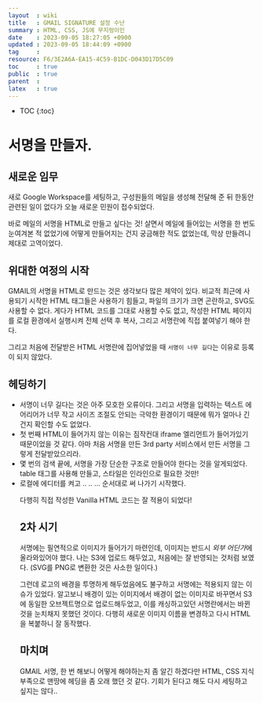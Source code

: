 ```yaml
---
layout  : wiki
title   : GMAIL SIGNATURE 설정 수난 
summary : HTML, CSS, JS에 무지렁이인 
date    : 2023-09-05 18:27:05 +0900
updated : 2023-09-05 18:44:09 +0900
tag     : 
resource: F6/3E2A6A-EA15-4C59-B1DC-D043D17D5C09
toc     : true
public  : true
parent  : 
latex   : true 
---
```

* TOC
{:toc}

# 서명을 만들자.

## 새로운 임무
새로 Google Workspace를 세팅하고, 구성원들의 메일을 생성해 전달해 준 뒤 한동안 관련된 일이 없다가 오늘 새로운 민원이 접수되었다.

바로 메일의 서명을 HTML로 만들고 싶다는 것! 살면서 메일에 들어있는 서명을 한 번도 눈여겨본 적 없었기에 어떻게 만들어지는 건지 궁금해한 적도 없었는데, 막상 만들려니 제대로 고역이었다.

## 위대한 여정의 시작 
GMAIL의 서명을 HTML로 만드는 것은 생각보다 많은 제약이 있다. 비교적 최근에 사용되기 시작한 HTML 태그들은 사용하기 힘들고, 파일의 크기가 크면 곤란하고, SVG도 사용할 수 없다. 게다가 HTML 코드를 그대로 사용할 수도 없고, 작성한 HTML 페이지를 로컬 환경에서 실행시켜 전체 선택 후 복사, 그리고 서명란에 직접 붙여넣기 해야 한다.

그리고 처음에 전달받은 HTML 서명란에 집어넣었을 때 `서명이 너무 길다`는 이유로 등록이 되지 않았다.


## 헤딩하기
- 서명이 너무 길다는 것은 아주 모호한 오류이다. 그리고 서명을 입력하는 텍스트 에어리어가 너무 작고 사이즈 조절도 안되는 극악한 환경이기 때문에 뭐가 얼마나 긴건지 확인할 수도 없었다.
- 첫 번째 HTML이 들어가지 않는 이유는 짐작컨대 iframe 엘리먼트가 들어가있기 때문이었을 것 같다. 아마 처음 서명을 만든 3rd party 서비스에서 만든 서명을 그렇게 전달받았으리라.
- 몇 번의 검색 끝에, 서명을 가장 단순한 구조로 만들어야 한다는 것을 알게되었다. table 태그를 사용해 만들고, 스타일은 인라인으로 필요한 것만!
- 로컬에 에디터를 켜고 <html>.. <body>.. <table>... 순서대로 써 나가기 시작했다.

다행히 직접 작성한 Vanilla HTML 코드는 잘 적용이 되었다!

## 2차 시기 
서명에는 필연적으로 이미지가 들어가기 마련인데, 이미지는 반드시 *외부 어딘가*에 올라와있어야 했다. 나는 S3에 업로드 해두었고, 처음에는 잘 반영되는 것처럼 보였다. (SVG를 PNG로 변환한 것은 사소한 일이다.) 

그런데 로고의 배경을 투명하게 해두었음에도 불구하고 서명에는 적용되지 않는 이슈가 있었다. 알고보니 배경이 있는 이미지에서 배경이 없는 이미지로 바꾸면서 S3에 동일한 오브젝트명으로 업로드해두었고, 이를 캐싱하고있던 서명란에서는 바뀐 것을 눈치채지 못했던 것이다. 다행히 새로운 이미지 이름을 변경하고 다시 HTML을 복붙하니 잘 동작했다.


## 마치며
GMAIL 서명, 한 번 해보니 어떻게 해야하는지 좀 알긴 하겠다만 HTML, CSS 지식 부족으로 맨땅에 헤딩을 좀 오래 했던 것 같다. 기회가 된다고 해도 다시 세팅하고 싶지는 않다..
